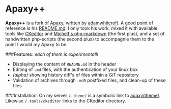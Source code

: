 Apaxy++
=======
<strong>Apaxy++</strong> is a fork of [Apaxy](https://github.com/AdamWhitcroft/Apaxy), written by [adamwhitcroft](http://www.adamwhitcroft.com/). A good point of reference is his [README.md](./README-Apaxy.md).
I only took his work, mixed it with available tools like [CKeditor](http://ckeditor.com/) and [Michelf's php-markdown](https://github.com/michelf/php-markdown/) (the first plus), and a set of handwritten php-scripts (the second plus) to accompagnie them to the point I would my Apaxy to be.

###Features:
<em>each of them is experimental!!</em>

- Displaying the content of ``README.md`` in the header
- Editing of ``.md`` files, with the authentication of your linux box
- <em>(alpha)</em> showing history diff's of files within a GiT repository
- Validation of archives through ``.md5`` postfixed files, and clean-up of these files

###Installation:
On my server ``/.theme/`` is a symbolic link to [apaxy/theme/](apaxy/theme/). Likewise ``/.tools/ckeditor`` links to the CKeditor directory.
